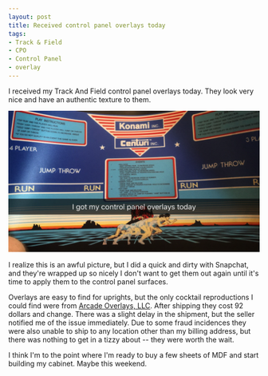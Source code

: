```yaml
---
layout: post
title: Received control panel overlays today
tags:
- Track & Field
- CPO
- Control Panel
- overlay
---
```

I received my Track And Field control panel overlays today. They look very nice and have an authentic texture to them.

![alt text](/img/tnf-overlay.png "Player 3 & 4 control panel overlay")

I realize this is an awful picture, but I did a quick and dirty with Snapchat, and they're wrapped up so nicely I don't want to get them out again until it's time to apply them to the control panel surfaces.

Overlays are easy to find for uprights, but the only cocktail reproductions I could find were from [Arcade Overlays, LLC](http://www.arcadeoverlays.com/track-and-field-cocktail-control-panel-overlay-set/). After shipping they cost 92 dollars and change. There was a slight delay in the shipment, but the seller notified me of the issue immediately. Due to some fraud incidences they were also unable to ship to any location other than my billing address, but there was nothing to get in a tizzy about -- they were worth the wait.

I think I'm to the point where I'm ready to buy a few sheets of MDF and start building my cabinet. Maybe this weekend.
